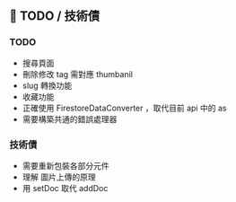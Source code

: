 ## 📌 TODO / 技術債

### TODO

- 搜尋頁面
- 刪除修改 tag 需對應 thumbanil
- slug 轉換功能
- 收藏功能
- 正確使用 FirestoreDataConverter ，取代目前 api 中的 as
- 需要構築共通的錯誤處理器

### 技術債

- 需要重新包裝各部分元件
- 理解 圖片上傳的原理
- 用 setDoc 取代 addDoc
